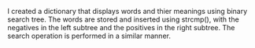 I created a dictionary that displays words and thier meanings using binary search tree. The words are stored and inserted using strcmp(), with the negatives in the left subtree and the positives in the right subtree. The search operation is performed in a similar manner. 

